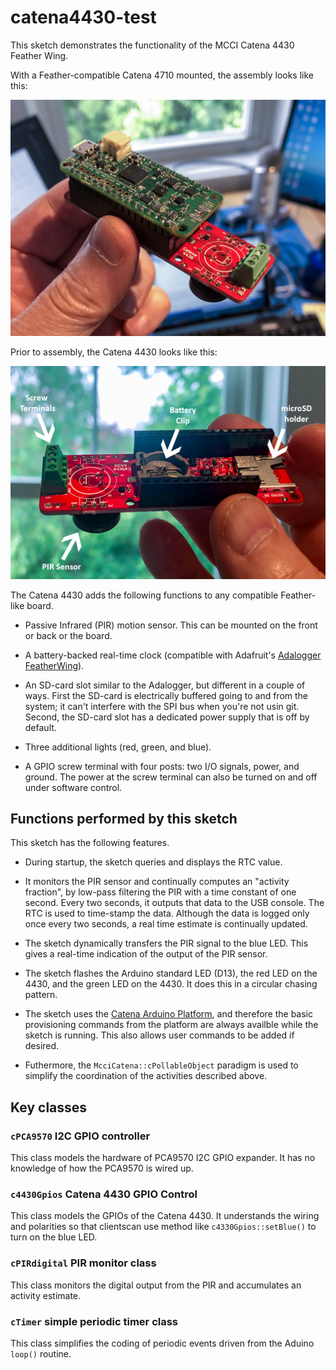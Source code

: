 # catena4430-test

This sketch demonstrates the functionality of the MCCI Catena 4430 Feather Wing.

With a Feather-compatible Catena 4710 mounted, the assembly looks like this:

![Picture of Catena 4430](assets/Catean4430-with-main-Catena.jpg)

Prior to assembly, the Catena 4430 looks like this:

![Picture of Catena 4430 without Feather](assets/AnnotatedCatena4430.-1278x864.jpg)

The Catena 4430 adds the following functions to any compatible Feather-like board.

- Passive Infrared (PIR) motion sensor. This can be mounted on the front or back or the board.

- A battery-backed real-time clock (compatible with Adafruit's [Adalogger FeatherWing](https://www.adafruit.com/product/2922)).

- An SD-card slot similar to the Adalogger, but different in a couple of ways. First the SD-card is electrically buffered going to and from the system; it can't interfere with the SPI bus when you're not usin git. Second, the SD-card slot has a dedicated power supply that is off by default.

- Three additional lights (red, green, and blue).

- A GPIO screw terminal with four posts: two I/O signals, power, and ground. The power at the screw terminal can also be turned on and off under software control.

## Functions performed by this sketch

This sketch has the following features.

- During startup, the sketch queries and displays the RTC value.

- It monitors the PIR sensor and continually computes an "activity fraction", by low-pass filtering the PIR with a time constant of one second. Every two seconds, it outputs that data to the USB console. The RTC is used to time-stamp the data.  Although the data is logged only once every two seconds, a real time estimate is continually updated.

- The sketch dynamically transfers the PIR signal to the blue LED. This gives a real-time indication of the output of the PIR sensor.

- The sketch flashes the Arduino standard LED (D13), the red LED on the 4430, and the green LED on the 4430. It does this in a circular chasing pattern.

- The sketch uses the [Catena Arduino Platform](https://github.com/mcci-catena/Catena-Arduino-Platform.git), and therefore the basic provisioning commands from the platform are always availble while the sketch is running. This also allows user commands to be added if desired.

- Futhermore, the `McciCatena::cPollableObject` paradigm is used to simplify the coordination of the activities described above.

## Key classes

### `cPCA9570` I2C GPIO controller

This class models the hardware of PCA9570 I2C GPIO expander. It has no knowledge of how the PCA9570 is wired up.

### `c4430Gpios` Catena 4430 GPIO Control

This class models the GPIOs of the Catena 4430. It understands the wiring and polarities so that clientscan use method like `c4330Gpios::setBlue()` to turn on the blue LED.

### `cPIRdigital` PIR monitor class

This class monitors the digital output from the PIR and accumulates an activity estimate.

### `cTimer` simple periodic timer class

This class simplifies the coding of periodic events driven from the Aduino `loop()` routine.

